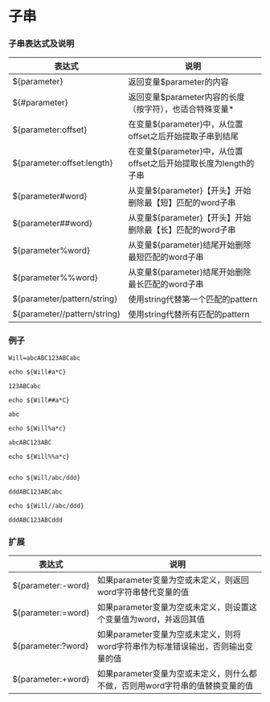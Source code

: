 # 子串

### 子串表达式及说明

| 表达式                          | 说明                                           |
| ---------------------------- | -------------------------------------------- |
| ${parameter}                 | 返回变量$parameter的内容                            |
| ${#parameter}                | 返回变量$parameter内容的长度（按字符），也适合特殊变量\*           |
| ${parameter:offset}          | 在变量${parameter}中，从位置offset之后开始提取子串到结尾        |
| ${parameter:offset:length}   | 在变量${parameter}中，从位置offset之后开始提取长度为length的子串 |
| ${parameter#word}            | 从变量${parameter}【开头】开始删除最【短】匹配的word子串         |
| ${parameter##word}           | 从变量${parameter}【开头】开始删除最【长】匹配的word子串         |
| ${parameter%word}            | 从变量${parameter}结尾开始删除最短匹配的word子串             |
| ${parameter%%word}           | 从变量${parameter}结尾开始删除最长匹配的word子串             |
| ${parameter/pattern/string}  | 使用string代替第一个匹配的pattern                      |
| ${parameter//pattern/string} | 使用string代替所有匹配的pattern                       |

###

### 例子

```
Will=abcABC123ABCabc
```

```
echo ${Will#a*C}

123ABCabc
```

```
echo ${Will##a*C}

abc
```

```
echo ${Will%a*c}

abcABC123ABC
```

```
echo ${Will%%a*c}


```

```
echo ${Will/abc/ddd}

dddABC123ABCabc
```

```
echo ${Will//abc/ddd}

dddABC123ABCddd
```



### 扩展

| 表达式                | 说明                                             |
| ------------------ | ---------------------------------------------- |
| ${parameter:-word} | 如果parameter变量为空或未定义，则返回word字符串替代变量的值           |
| ${parameter:=word} | 如果parameter变量为空或未定义，则设置这个变量值为word，并返回其值        |
| ${parameter:?word} | 如果parameter变量为空或未定义，则将word字符串作为标准错误输出，否则输出变量的值 |
| ${parameter:+word} | 如果parameter变量为空或未定义，则什么都不做，否则用word字符串的值替换变量的值  |
